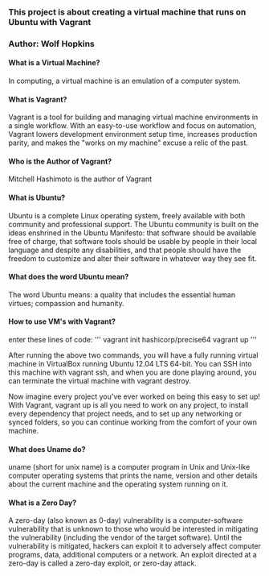 ### This project is about creating a virtual machine that runs on Ubuntu with Vagrant
### Author: Wolf Hopkins

#### What is a Virtual Machine?
In computing, a virtual machine is an emulation of a computer system. 

#### What is Vagrant?
Vagrant is a tool for building and managing virtual machine environments in a single workflow. 
With an easy-to-use workflow and focus on automation, Vagrant lowers development environment setup time, 
increases production parity, and makes the "works on my machine" excuse a relic of the past. 

#### Who is the Author of Vagrant?
Mitchell Hashimoto is the author of Vagrant

#### What is Ubuntu?
Ubuntu is a complete Linux operating system, freely available with both community and professional support. 
The Ubuntu community is built on the ideas enshrined in the Ubuntu Manifesto: 
that software should be available free of charge,
that software tools should be usable by people in their local language and despite any disabilities, 
and that people should have the freedom to customize and alter their software in whatever way they see fit.

#### What does the word Ubuntu mean?
The word Ubuntu means: a quality that includes the essential human virtues; compassion and humanity.


#### How to use VM's with Vagrant?
enter these lines of code:
'''
vagrant init hashicorp/precise64
vagrant up
''' 
  
After running the above two commands, you will have a fully running virtual machine 
in VirtualBox running Ubuntu 12.04 LTS 64-bit. You can SSH into this machine with vagrant ssh, 
and when you are done playing around, you can terminate the virtual machine with vagrant destroy.

Now imagine every project you've ever worked on being this easy to set up! With Vagrant,
vagrant up is all you need to work on any project, to install every dependency that project needs, 
and to set up any networking or synced folders, so you can continue working from the comfort of your own machine.
  
#### What does Uname do?
uname (short for unix name) is a computer program in Unix and Unix-like computer operating systems that 
prints the name, version and other details about the current machine and the operating system running on it.
  
#### What is a Zero Day?
A zero-day (also known as 0-day) vulnerability is a computer-software vulnerability that is unknown to those who 
would be interested in mitigating the vulnerability (including the vendor of the target software). 
Until the vulnerability is mitigated, hackers can exploit it to adversely affect computer programs, data, 
additional computers or a network. An exploit directed at a zero-day is called a zero-day exploit, or zero-day attack.
